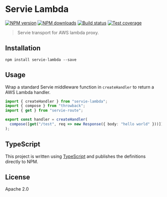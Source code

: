 # Servie Lambda

[![NPM version](https://img.shields.io/npm/v/servie-lambda.svg?style=flat)](https://npmjs.org/package/servie-lambda)
[![NPM downloads](https://img.shields.io/npm/dm/servie-lambda.svg?style=flat)](https://npmjs.org/package/servie-lambda)
[![Build status](https://img.shields.io/travis/serviejs/servie-lambda.svg?style=flat)](https://travis-ci.org/serviejs/servie-lambda)
[![Test coverage](https://img.shields.io/coveralls/serviejs/servie-lambda.svg?style=flat)](https://coveralls.io/r/serviejs/servie-lambda?branch=master)

> Servie transport for AWS lambda proxy.

## Installation

```
npm install servie-lambda --save
```

## Usage

Wrap a standard Servie middleware function in `createHandler` to return a AWS Lambda handler.

```ts
import { createHandler } from "servie-lambda";
import { compose } from "throwback";
import { get } from "servie-route";

export const handler = createHandler(
  compose([get("/test", req => new Response({ body: "hello world" }))])
);
```

## TypeScript

This project is written using [TypeScript](https://github.com/Microsoft/TypeScript) and publishes the definitions directly to NPM.

## License

Apache 2.0
